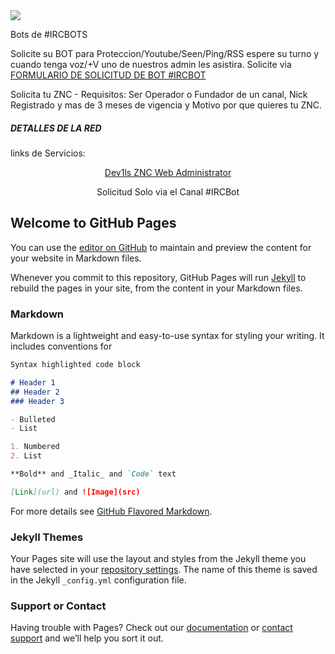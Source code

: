 <img src="http://www.clker.com/cliparts/5/1/b/d/11954315391526924611beastie_freebsd_daemon_r_02.svg.med.png">

Bots de #IRCBOTS
                                
Solicite su BOT para Proteccion/Youtube/Seen/Ping/RSS espere su turno y cuando tenga voz/+V uno de nuestros admin les asistira. Solicite via 
[FORMULARIO DE SOLICITUD DE BOT #IRCBOT](http://ericbatista.com/operguard/formulario/index.html)



Solicita tu ZNC - Requisitos: Ser Operador o Fundador de un canal, Nick Registrado y mas de 3 meses de vigencia y Motivo por que quieres tu ZNC.
                                <h5><strong>DETALLES DE LA RED<br></strong></h5>
				<p>links de Servicios:</p>
                                <center><p> <a href="http://Dev1ls.hopto.org:31337"> Dev1ls ZNC Web Administrator</a></p></center>
			        <center><p>Solicitud Solo via el Canal #IRCBot</p></center>
          
<object type="text/html" data="http://ericbatista.com/operguard/formulario/index.html" style="border:0; width:100%; height:450px;"></object>          


## Welcome to GitHub Pages

You can use the [editor on GitHub](https://github.com/ericbatista/Dev1ls/edit/master/index.md) to maintain and preview the content for your website in Markdown files.

Whenever you commit to this repository, GitHub Pages will run [Jekyll](https://jekyllrb.com/) to rebuild the pages in your site, from the content in your Markdown files.

### Markdown

Markdown is a lightweight and easy-to-use syntax for styling your writing. It includes conventions for

```markdown
Syntax highlighted code block

# Header 1
## Header 2
### Header 3

- Bulleted
- List

1. Numbered
2. List

**Bold** and _Italic_ and `Code` text

[Link](url) and ![Image](src)
```

For more details see [GitHub Flavored Markdown](https://guides.github.com/features/mastering-markdown/).

### Jekyll Themes

Your Pages site will use the layout and styles from the Jekyll theme you have selected in your [repository settings](https://github.com/ericbatista/Dev1ls/settings). The name of this theme is saved in the Jekyll `_config.yml` configuration file.

### Support or Contact

Having trouble with Pages? Check out our [documentation](https://help.github.com/categories/github-pages-basics/) or [contact support](https://github.com/contact) and we’ll help you sort it out.
